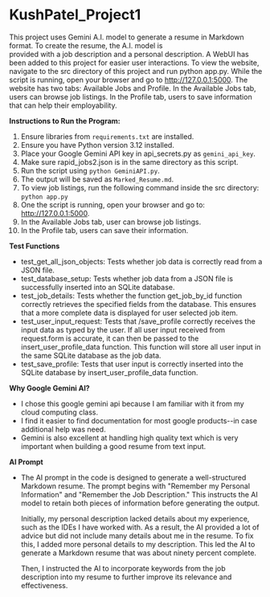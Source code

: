 # KushPatel_Project1
This project uses Gemini A.I. model to generate a resume in Markdown format. To create the resume, the A.I. model is  
provided with a job description and a personal description. A WebUI has been added to this project for easier user 
interactions. To view the website, navigate to the src directory of this project and run python app.py. While the script
is running, open your browser and go to http://127.0.0.1:5000. The website has two tabs: Available Jobs and Profile. In 
the Available Jobs tab, users can browse job listings. In the Profile tab, users to save information that can help their
employability. 

**Instructions to Run the Program:**
1. Ensure libraries from `requirements.txt` are installed.
2. Ensure you have Python version 3.12 installed.
3. Place your Google Gemini API key in api_secrets.py as `gemini_api_key`.
4. Make sure rapid_jobs2.json is in the same directory as this script.
5. Run the script using `python GeminiAPI.py`.
6. The output will be saved as `Marked_Resume.md`.
7. To view job listings, run the following command inside the src directory: `python app.py`
8. One the script is running, open your browser and go to: http://127.0.0.1:5000.
9. In the Available Jobs tab, user can browse job listings.
10. In the Profile tab, users can save their information.

**Test Functions**
* test_get_all_json_objects: Tests whether job data is correctly read from a JSON file.
* test_database_setup: Tests whether job data from a JSON file is successfully inserted into an SQLite database.
* test_job_details: Tests whether the function get_job_by_id function correctly retrieves 
the specified fields from the database. This ensures that a more complete data is displayed for user selected job item.
* test_user_input_request: Tests that /save_profile  correctly receives the input data as typed by the user. If all user 
input received from request.form is accurate, it can then be passed to the insert_user_profile_data function. This 
function will store all user input in the same SQLite database as the job data.
* test_save_profile: Tests that user input is correctly inserted into the SQLite database by insert_user_profile_data 
function.


**Why Google Gemini AI?**
* I chose this google gemini api because I am familiar with it
from my cloud computing class. 
* I find it easier to find documentation for most google products--in case additional help was need. 
* Gemini is also excellent at handling high quality text which is very important when building a good resume from 
text input. 

**AI Prompt**
* The AI prompt in the code is designed to generate a well-structured Markdown resume. The prompt begins with
"Remember my Personal Information" and "Remember the Job Description." This instructs the AI model to retain both pieces 
of information before generating the output.
  
  Initially, my personal description lacked details about my experience, such as the IDEs I have worked with. As a result,
the AI provided a lot of advice but did not include many details about me in the resume. To fix this, I added more personal
details to my description. This led the AI to generate a Markdown resume that was about ninety percent complete.
  
  Then, I instructed the AI to incorporate keywords from the job description into my resume to further improve its relevance
and effectiveness.

